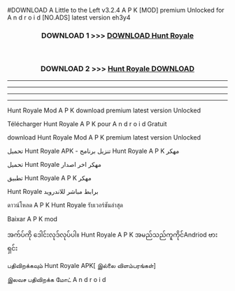 #DOWNLOAD A Little to the Left v3.2.4 A P K [MOD] premium Unlocked for A n d r o i d [NO.ADS] latest version eh3y4 



<div align="center">

<h3>DOWNLOAD 1 >>> <a href="https://getmod1.web.app/?judule=Btd Battles">DOWNLOAD Hunt Royale </a></h3><br>

<h3>DOWNLOAD 2 >>> <a href="https://getmod1.web.app/?judule=Btd Battles">Hunt Royale  DOWNLOAD </a></h3>

</div>


----------------------------------------------------------

----------------------------------------------------------

----------------------------------------------------------

----------------------------------------------------------


Hunt Royale  Mod A P K download premium latest version Unlocked

Télécharger Hunt Royale  A P K pour A n d r o i d Gratuit

download Hunt Royale  Mod A P K premium latest version Unlocked

تحميل Hunt Royale  APK - تنزيل برنامج Hunt Royale  A P K مهكر

تحميل Hunt Royale  مهكر اخر اصدار

تطبيق Hunt Royale  A P K مهكر

Hunt Royale  برابط مباشر للاندرويد

ดาวน์โหลด A P K Hunt Royale  รับเวอร์ชันล่าสุด

Baixar A P K mod

အက်ပ်ကို ဒေါင်းလုဒ်လုပ်ပါ။ Hunt Royale  A P K အမည်သည်ကူကိုင်Andriod ဗားရှင်း

பதிவிறக்கவும் Hunt Royale  APK[ இல்லை விளம்பரங்கள்] 
 
இலவச பதிவிறக்க மோட் A n d r o i d



